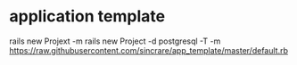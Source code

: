 # application template

rails new Projext -m rails new Project -d postgresql -T -m https://raw.githubusercontent.com/sincrare/app_template/master/default.rb
